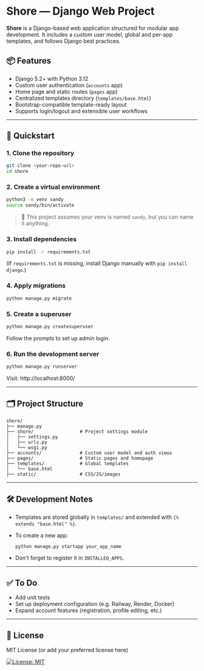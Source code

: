 # Shore — Django Web Project

**Shore** is a Django-based web application structured for modular app development. It includes a custom user model, global and per-app templates, and follows Django best practices.

## 📦 Features

- Django 5.2+ with Python 3.12
- Custom user authentication (`accounts` app)
- Home page and static routes (`pages` app)
- Centralized templates directory (`templates/base.html`)
- Bootstrap-compatible template-ready layout
- Supports login/logout and extensible user workflows

---

## 🚀 Quickstart

### 1. Clone the repository

```bash
git clone <your-repo-url>
cd shore
```

### 2. Create a virtual environment

```bash
python3 -m venv sandy
source sandy/bin/activate
```

> 📝 This project assumes your venv is named `sandy`, but you can name it anything.

### 3. Install dependencies

```bash
pip install -r requirements.txt
```

(If `requirements.txt` is missing, install Django manually with `pip install django`.)

### 4. Apply migrations

```bash
python manage.py migrate
```

### 5. Create a superuser

```bash
python manage.py createsuperuser
```

Follow the prompts to set up admin login.

### 6. Run the development server

```bash
python manage.py runserver
```

Visit: http://localhost:8000/

---

## 🗂️ Project Structure

```text
shore/
├── manage.py
├── shore/                 # Project settings module
│   ├── settings.py
│   ├── urls.py
│   └── wsgi.py
├── accounts/              # Custom user model and auth views
├── pages/                 # Static pages and homepage
├── templates/             # Global templates
│   └── base.html
├── static/                # CSS/JS/images
```

---

## 🛠 Development Notes

- Templates are stored globally in `templates/` and extended with `{% extends "base.html" %}`.
- To create a new app:

  ```bash
  python manage.py startapp your_app_name
  ```

- Don't forget to register it in `INSTALLED_APPS`.

---

## ✅ To Do

- Add unit tests
- Set up deployment configuration (e.g. Railway, Render, Docker)
- Expand account features (registration, profile editing, etc.)

---

## 📄 License

MIT License (or add your preferred license here)

[![License: MIT](https://img.shields.io/badge/License-MIT-yellow.svg)](https://opensource.org/licenses/MIT)


